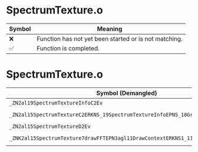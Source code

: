 # SpectrumTexture.o
| Symbol | Meaning 
| ------------- | ------------- 
| :x: | Function has not yet been started or is not matching. 
| :white_check_mark: | Function is completed. 


# SpectrumTexture.o
| Symbol (Demangled) | Symbol (Mangled) | Decompiled? |
| ------------- |  ------------- | ------------- |
| `_ZN2al19SpectrumTextureInfoC2Ev` | `al::SpectrumTextureInfo::SpectrumTextureInfo(void)` | :white_check_mark: |
| `_ZN2al15SpectrumTextureC2ERKNS_19SpectrumTextureInfoEPNS_18GraphicsSystemInfoE` | `al::SpectrumTexture::SpectrumTexture(al::SpectrumTextureInfo const&,al::GraphicsSystemInfo *)` | :white_check_mark: |
| `_ZN2al15SpectrumTextureD2Ev` | `al::SpectrumTexture::~SpectrumTexture()` | :white_check_mark: |
| `_ZNK2al15SpectrumTexture7drawFFTEPN3agl11DrawContextERKNS1_11TextureDataEb` | `al::SpectrumTexture::drawFFT(agl::DrawContext *,agl::TextureData const&,bool)const` | :white_check_mark: |
